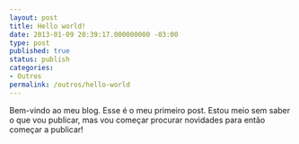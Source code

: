```yaml
---
layout: post
title: Hello world!
date: 2013-01-09 20:39:17.000000000 -03:00
type: post
published: true
status: publish
categories:
- Outros
permalink: /outros/hello-world
---
```

Bem-vindo ao meu blog. Esse é o meu primeiro post. Estou meio sem saber o que vou publicar, mas vou começar procurar novidades para então começar a publicar!
